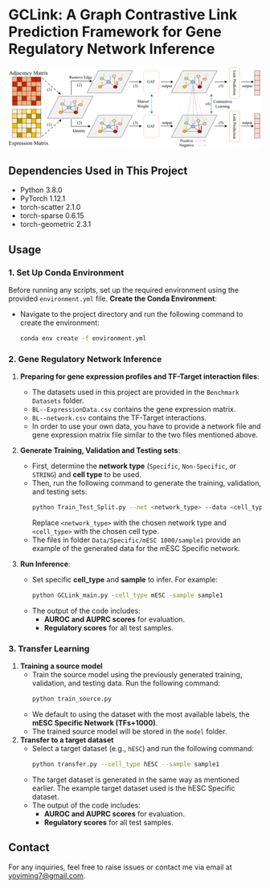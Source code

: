# GCLink: A Graph Contrastive Link Prediction Framework for Gene Regulatory Network Inference
![Network Structure](Figure/pipeline.png)
## Dependencies Used in This Project
- Python 3.8.0
- PyTorch 1.12.1
- torch-scatter 2.1.0
- torch-sparse 0.6.15
- torch-geometric 2.3.1

## Usage
### 1. Set Up Conda Environment
Before running any scripts, set up the required environment using the provided `environment.yml` file.
**Create the Conda Environment**:
   - Navigate to the project directory and run the following command to create the environment:
     ```bash
     conda env create -f environment.yml
     ```
### 2. Gene Regulatory Network Inference
1. **Preparing for gene expression profiles and TF-Target interaction files**:
   - The datasets used in this project are provided in the `Benchmark Datasets` folder. 
   - `BL--ExpressionData.csv` contains the gene expression matrix.
   - `BL--network.csv` contains the TF-Target interactions.
   - In order to use your own data, you have to provide a network file and gene expression matrix file similar to the two files mentioned above.

2. **Generate Training, Validation and Testing sets**:
   - First, determine the **network type** (`Specific`, `Non-Specific`, or `STRING`) and **cell type** to be used.
   - Then, run the following command to generate the training, validation, and testing sets:
     ```bash
     python Train_Test_Split.py --net <network_type> --data <cell_type>
     ```
     Replace `<network_type>` with the chosen network type and `<cell_type>` with the chosen cell type.
   - The files in folder `Data/Specific/mESC 1000/sample1` provide an example of the generated data for the mESC Specific network.
3. **Run Inference**:
   - Set specific **cell_type** and **sample** to infer. For example:
     ```bash
     python GCLink_main.py -cell_type mESC -sample sample1
     ```
   - The output of the code includes:
     - **AUROC and AUPRC scores** for evaluation.
     - **Regulatory scores** for all test samples.
### 3. Transfer Learning
1. **Training a source model**
   - Train the source model using the previously generated training, validation, and testing data. Run the following command:
     ```bash
     python train_source.py
     ```
   - We default to using the dataset with the most available labels, the **mESC Specific Network (TFs+1000)**.
   - The trained source model will be stored in the `model` folder.
2. **Transfer to a target dataset**
   - Select a target dataset (e.g., `hESC`) and run the following command:
     ```bash
     python transfer.py --cell_type hESC --sample sample1
     ```
   - The target dataset is generated in the same way as mentioned earlier. The example target dataset used is the hESC Specific dataset.
   - The output of the code includes:
     - **AUROC and AUPRC scores** for evaluation.
     - **Regulatory scores** for all test samples.
## Contact
For any inquiries, feel free to raise issues or contact me via email at yoyiming7@gmail.com.
